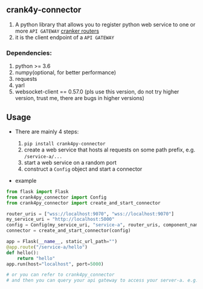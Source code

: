 crank4y-connector
-----

1. A python library that allows you to register python web service to one or more `API GATEWAY` [cranker routers](https://github.com/torchcc/crank4go)
2. it is the client endpoint of a `API GATEWAY` 

### Dependencies:
1. python >= 3.6
2. numpy(optional, for better performance)
3. requests
4. yarl
5. websocket-client == 0.57.0 (pls use this version, do not try higher version, trust me, there are bugs in higher versions)

Usage
---

- There are mainly 4 steps:
  1. `pip install crank4py-connector`
  2. create a web service that hosts al requests on some path prefix, e.g. `/service-a/...`
  3. start a web service on a random port 
  4. construct a `Config` object and start a connector 
  
- example

```python
from flask import Flask
from crank4py_connector import Config
from crank4py_connector import create_and_start_connector

router_uris = ["wss://localhost:9070", "wss://localhost:9070"]
my_service_uri = "http://localhost:5000"  
config = Config(my_service_uri, "service-a", router_uris, component_name="service-a-component")
connector = create_and_start_connector(config)

app = Flask(__name__, static_url_path="")
@app.route("/service-a/hello")
def hello():
    return "hello"
app.run(host="localhost", port=5000)

# or you can refer to crank4py_connector
# and then you can query your api gateway to access your server-a. e.g. if your router listens on https://localhost:9000, then you can access  https://localhost:9000/service-a/hello,
```


